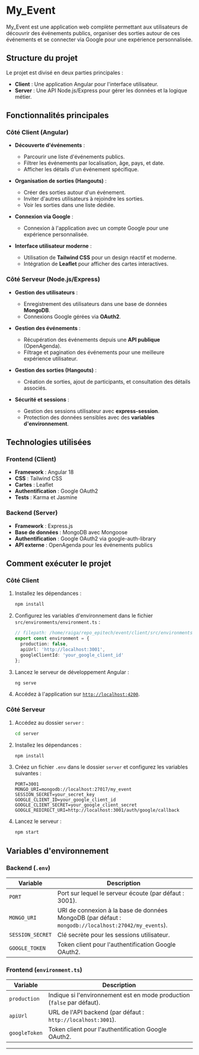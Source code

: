 # My_Event

My_Event est une application web complète permettant aux utilisateurs de découvrir des événements publics, organiser des sorties autour de ces événements et se connecter via Google pour une expérience personnalisée.

## Structure du projet

Le projet est divisé en deux parties principales :

- **Client** : Une application Angular pour l'interface utilisateur.
- **Server** : Une API Node.js/Express pour gérer les données et la logique métier.

## Fonctionnalités principales

### Côté Client (Angular)

- **Découverte d'événements** :
  - Parcourir une liste d'événements publics.
  - Filtrer les événements par localisation, âge, pays, et date.
  - Afficher les détails d'un événement spécifique.
- **Organisation de sorties (Hangouts)** :

  - Créer des sorties autour d'un événement.
  - Inviter d'autres utilisateurs à rejoindre les sorties.
  - Voir les sorties dans une liste dédiée.

- **Connexion via Google** :

  - Connexion à l'application avec un compte Google pour une expérience personnalisée.

- **Interface utilisateur moderne** :
  - Utilisation de **Tailwind CSS** pour un design réactif et moderne.
  - Intégration de **Leaflet** pour afficher des cartes interactives.

### Côté Serveur (Node.js/Express)

- **Gestion des utilisateurs** :

  - Enregistrement des utilisateurs dans une base de données **MongoDB**.
  - Connexions Google gérées via **OAuth2**.

- **Gestion des événements** :

  - Récupération des événements depuis une **API publique** (OpenAgenda).
  - Filtrage et pagination des événements pour une meilleure expérience utilisateur.

- **Gestion des sorties (Hangouts)** :

  - Création de sorties, ajout de participants, et consultation des détails associés.

- **Sécurité et sessions** :
  - Gestion des sessions utilisateur avec **express-session**.
  - Protection des données sensibles avec des **variables d'environnement**.

## Technologies utilisées

### Frontend (Client)

- **Framework** : Angular 18
- **CSS** : Tailwind CSS
- **Cartes** : Leaflet
- **Authentification** : Google OAuth2
- **Tests** : Karma et Jasmine

### Backend (Server)

- **Framework** : Express.js
- **Base de données** : MongoDB avec Mongoose
- **Authentification** : Google OAuth2 via google-auth-library
- **API externe** : OpenAgenda pour les événements publics

## Comment exécuter le projet

### Côté Client

1. Installez les dépendances :
   ```bash
   npm install
   ```
2. Configurez les variables d'environnement dans le fichier `src/environments/environment.ts` :
   ```typescript
   // filepath: /home/raiga/repo_epitech/event/client/src/environments/environment.ts
   export const environment = {
     production: false,
     apiUrl: 'http://localhost:3001',
     googleClientId: 'your_google_client_id'
   };
   ```
3. Lancez le serveur de développement Angular :
   ```bash
   ng serve
   ```
4. Accédez à l'application sur [`http://localhost:4200`](http://localhost:4200).

### Côté Serveur

1. Accédez au dossier `server` :
   ```bash
   cd server
   ```
2. Installez les dépendances :
   ```bash
   npm install
   ```
3. Créez un fichier `.env` dans le dossier `server` et configurez les variables suivantes :
   ```env
   PORT=3001
   MONGO_URI=mongodb://localhost:27017/my_event
   SESSION_SECRET=your_secret_key
   GOOGLE_CLIENT_ID=your_google_client_id
   GOOGLE_CLIENT_SECRET=your_google_client_secret
   GOOGLE_REDIRECT_URI=http://localhost:3001/auth/google/callback
   ```
4. Lancez le serveur :
   ```bash
   npm start
   ```

## Variables d'environnement

### Backend (`.env`)
| Variable               | Description                                      |
|------------------------|--------------------------------------------------|
| `PORT`                | Port sur lequel le serveur écoute (par défaut : 3001). |
| `MONGO_URI`           | URI de connexion à la base de données MongoDB (par défaut : `mongodb://localhost:27042/my_events`). |
| `SESSION_SECRET`      | Clé secrète pour les sessions utilisateur.       |
| `GOOGLE_TOKEN`        | Token client pour l'authentification Google OAuth2. |

### Frontend (`environment.ts`)
| Variable         | Description                                      |
|------------------|--------------------------------------------------|
| `production`     | Indique si l'environnement est en mode production (`false` par défaut). |
| `apiUrl`         | URL de l'API backend (par défaut : `http://localhost:3001`). |
| `googleToken`    | Token client pour l'authentification Google OAuth2. |

---
